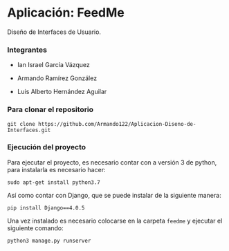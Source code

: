 # Aplicación: FeedMe

Diseño de Interfaces de Usuario.

### Integrantes

- Ian Israel García Vázquez

- Armando Ramírez González

- Luis Alberto Hernández Aguilar

### Para clonar el repositorio

```
git clone https://github.com/Armando122/Aplicacion-Diseno-de-Interfaces.git
```

### Ejecución del proyecto

Para ejecutar el proyecto, es necesario contar con a versión 3 de python, para instalarla es necesario hacer:

```
sudo apt-get install python3.7
```

Así como contar con Django, que se puede instalar de la siguiente manera: 

```
pip install Django==4.0.5
```

Una vez instalado es necesario colocarse en la carpeta `feedme` y ejecutar el siguiente comando:

```
python3 manage.py runserver
